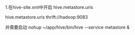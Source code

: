 1.在hive-site.xml中开启 hive.metastore.uris

<property>
<name>hive.metastore.uris</name>
<value>thrift://hadoop:9083</value>
</property>

并需要启动 nohup ~/app/hive/bin/hive --service metastore &